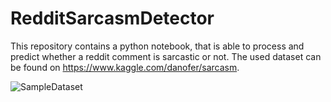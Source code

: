 # RedditSarcasmDetector
This repository contains a python notebook, that is able to process and predict whether a reddit comment is sarcastic or not.
The used dataset can be found on https://www.kaggle.com/danofer/sarcasm.

![SampleDataset](https://github.com/jordanpeshev/RedditSarcasmDetector/master/SampleDataset.png)
